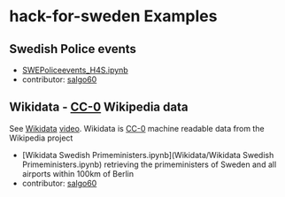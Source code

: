 # hack-for-sweden Examples
## Swedish Police events
* [SWEPoliceevents_H4S.ipynb](SWEPoliceevents/SWEPoliceevents_H4S.ipynb)
* contributor: [salgo60](https://github.com/salgo60)
## Wikidata - [CC-0](https://creativecommons.org/share-your-work/public-domain/cc0/) Wikipedia data
See [Wikidata](Wikidata) [video](https://youtu.be/HrfQioXjGZE). Wikidata is [CC-0](https://creativecommons.org/share-your-work/public-domain/cc0/) machine readable data from the Wikipedia project
* [Wikidata Swedish Primeministers.ipynb](Wikidata/Wikidata Swedish Primeministers.ipynb) retrieving the primeministers of Sweden and all airports within 100km of Berlin
* contributor: [salgo60](https://github.com/salgo60)
